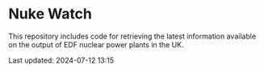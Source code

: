 # Nuke Watch

This repository includes code for retrieving the latest information available on the output of EDF nuclear power plants in the UK.

Last updated: 2024-07-12 13:15